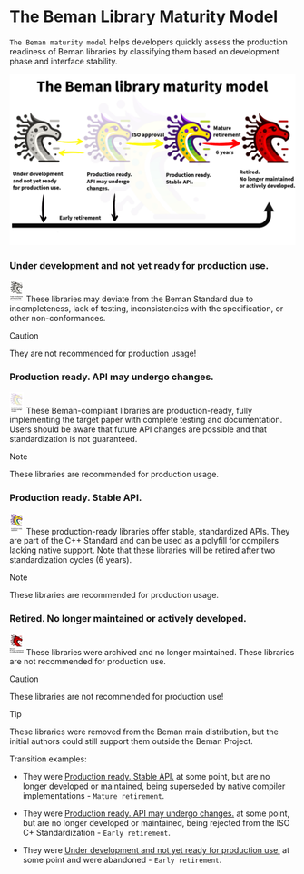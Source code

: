 <!--
SPDX-License-Identifier: Apache-2.0 WITH LLVM-exception
-->

# The Beman Library Maturity Model

`The Beman maturity model` helps developers quickly assess the production readiness of Beman libraries by classifying them based on development phase and interface stability.

<img src="../images/beman_flow-beman_library_maturity_model.png">

### Under development and not yet ready for production use.
<img src="../images/logos/beman_logo-beman_library_under_development.png" style="width:5%; height:auto;"> These libraries may deviate from the Beman Standard due to incompleteness, lack of testing, inconsistencies with the specification, or other non-conformances.

> [!CAUTION]
> They are not recommended for production usage!

### Production ready. API may undergo changes.
<img src="../images/logos/beman_logo-beman_library_production_ready_api_may_undergo_changes.png" style="width:5%; height:auto;"> These Beman-compliant libraries are production-ready, fully implementing the target paper with complete testing and documentation. Users should be aware that future API changes are possible and that standardization is not guaranteed.

> [!NOTE]
> These libraries are recommended for production usage.

### Production ready. Stable API.
<img src="../images/logos/beman_logo-beman_library_production_ready_stable_api.png" style="width:5%; height:auto;"> These production-ready libraries offer stable, standardized APIs.  They are part of the C++ Standard and can be used as a polyfill for compilers lacking native support. Note that these libraries will be retired after two standardization cycles (6 years).

> [!NOTE]
> These libraries are recommended for production usage.

### Retired. No longer maintained or actively developed.
<img src="../images/logos/beman_logo-beman_library_retired.png" style="width:5%; height:auto;"> These libraries were archived and no longer maintained. These libraries are not recommended for production use.


> [!CAUTION]
> These libraries are not recommended for production use!

> [!TIP]
>  These libraries were removed from the Beman main distribution, but the initial authors could still support them outside the Beman Project.


Transition examples:

* They were [Production ready. Stable API.](./BEMAN_LIBRARY_MATURITY_MODEL.md#production-ready-stable-api) at some point, but are no longer developed or maintained, being superseded by native compiler implementations - `Mature retirement`.

* They were [Production ready. API may undergo changes.](./BEMAN_LIBRARY_MATURITY_MODEL.md#production-ready-api-may-undergo-changes) at some point, but are no longer developed or maintained, being rejected from the ISO C+ Standardization - `Early retirement`.

* They were [Under development and not yet ready for production use.](./BEMAN_LIBRARY_MATURITY_MODEL.md#under-development-and-not-yet-ready-for-production-use) at some point and were abandoned - `Early retirement`.
